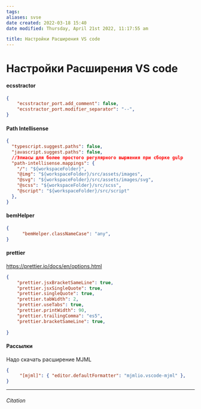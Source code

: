```yaml
---
tags: 
aliases: svse
date created: 2022-03-18 15:40
date modified: Thursday, April 21st 2022, 11:17:55 am

title: Настройки Расширения VS code
---
```


# Настройки Расширения VS code

#### ecsstractor

```json
{
	"ecsstractor_port.add_comment": false,
	"ecsstractor_port.modifier_separator": "--",
}
```

#### Path Intellisense

```json
{	
  "typescript.suggest.paths": false,
  "javascript.suggest.paths": false,
  //Элиасы для более простого регулярного выржения при сборке gulp
  "path-intellisense.mappings": {
    "/": "${workspaceFolder}",
    "@img": "${workspaceFolder}/src/assets/images",
    "@svg": "${workspaceFolder}/src/assets/images/svg",
    "@scss": "${workspaceFolder}/src/scss",
    "@script": "${workspaceFolder}/src/script"
  },
}
```

#### bemHelper

```json
{
	  "bemHelper.classNameCase": "any",
}
```

#### prettier

https://prettier.io/docs/en/options.html

```json
{
	"prettier.jsxBracketSameLine": true,
	"prettier.jsxSingleQuote": true,
	"prettier.singleQuote": true,
	"prettier.tabWidth": 2,
	"prettier.useTabs": true,
	"prettier.printWidth": 90,
	"prettier.trailingComma": "es5",
	"prettier.bracketSameLine": true,
	
}
```

#### Рассылки

Надо скачать расширение MJML

```json
{	
	 "[mjml]": { "editor.defaultFormatter": "mjmlio.vscode-mjml" },
}
```

---

###### Citation
